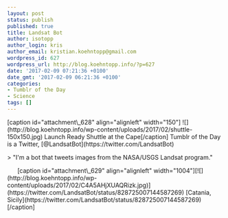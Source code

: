 ```yaml
---
layout: post
status: publish
published: true
title: Landsat Bot
author: isotopp
author_login: kris
author_email: kristian.koehntopp@gmail.com
wordpress_id: 627
wordpress_url: http://blog.koehntopp.info/?p=627
date: '2017-02-09 07:21:36 +0100'
date_gmt: '2017-02-09 06:21:36 +0100'
categories:
- Tumblr of the Day
- Science
tags: []
---
```

<p>[caption id="attachment\_628" align="alignleft" width="150"] ![](http://blog.koehntopp.info/wp-content/uploads/2017/02/shuttle-150x150.jpg) Launch Ready Shuttle at the Cape[/caption] Tumblr of the Day is a Twitter, [@LandsatBot](https://twitter.com/LandsatBot)</p>
<p>> "I'm a bot that tweets images from the NASA/USGS Landsat program."</p>
<p> &nbsp; &nbsp; &nbsp; <!--more--> [caption id="attachment\_629" align="alignleft" width="1004"][![](http://blog.koehntopp.info/wp-content/uploads/2017/02/C4A5AHjXUAQRizk.jpg)](https://twitter.com/LandsatBot/status/828725007144587269) [Catania, Sicily](https://twitter.com/LandsatBot/status/828725007144587269)[/caption]</p>
